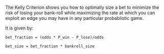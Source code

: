 The Kelly Criterion shows you how to optimally size a bet to minimize 
the risk of losing your bank-roll while maximizing the rate at which you can
exploit an edge you may have in any particular probablistic game.


It is given by:

```
bet_fraction = (odds * P_win - P_lose)/odds

bet_size = bet_fraction * bankroll_size
```

